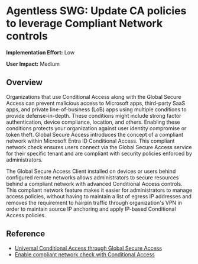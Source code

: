 ﻿# Agentless SWG: Update CA policies to leverage Compliant Network controls

**Implementation Effort:** Low 

**User Impact:** Medium 
 
## Overview

Organizations that use Conditional Access along with the Global Secure Access can prevent malicious access to Microsoft apps, third-party SaaS apps, and private line-of-business (LoB) apps using multiple conditions to provide defense-in-depth. These conditions might include strong factor authentication, device compliance, location, and others. Enabling these conditions protects your organization against user identity compromise or token theft. Global Secure Access introduces the concept of a compliant network within Microsoft Entra ID Conditional Access. This compliant network check ensures users connect via the Global Secure Access service for their specific tenant and are compliant with security policies enforced by administrators.

The Global Secure Access Client installed on devices or users behind configured remote networks allows administrators to secure resources behind a compliant network with advanced Conditional Access controls. This compliant network feature makes it easier for administrators to manage access policies, without having to maintain a list of egress IP addresses and removes the requirement to hairpin traffic through organization's VPN in order to maintain source IP anchoring and apply IP-based Conditional Access policies. 

## Reference

- [Universal Conditional Access through Global Secure Access](https://learn.microsoft.com/en-us/entra/global-secure-access/concept-universal-conditional-access)
- [Enable compliant network check with Conditional Access](https://learn.microsoft.com/en-us/entra/global-secure-access/how-to-compliant-network)
